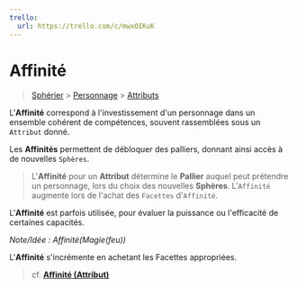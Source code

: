 ```yaml
---
trello:
  url: https://trello.com/c/mwxOIKuK
---
```


# Affinité

>  [Sphérier](https://trello.com/c/9Yfoopo6) > [Personnage](https://trello.com/c/j5txrEnh) > [Attributs](https://trello.com/c/fNGbnjlR)

L'**Affinité** correspond à l'investissement d'un personnage dans un ensemble cohérent de compétences, souvent rassemblées sous un
`Attribut` donné. 

Les **Affinités** permettent de débloquer des palliers, donnant ainsi accès à de nouvelles `Sphères`. 
> L'**Affinité**  pour un **Attribut** détermine le **Pallier** auquel peut prétendre un personnage, lors du choix des nouvelles **Sphères**.
L'`Affinité` augmente lors de l'achat des `Facettes` d'`Affinité`.

L'**Affinité** est parfois utilisée, pour évaluer la puissance ou l'efficacité de certaines capacités.

*Note/Idée : Affinité(Magie(feu))*

L'**Affinité** s'incrémente en achetant les Facettes appropriées. 
> cf. **[Affinité (Attribut)](https://trello.com/c/7uVj3EL5)**
